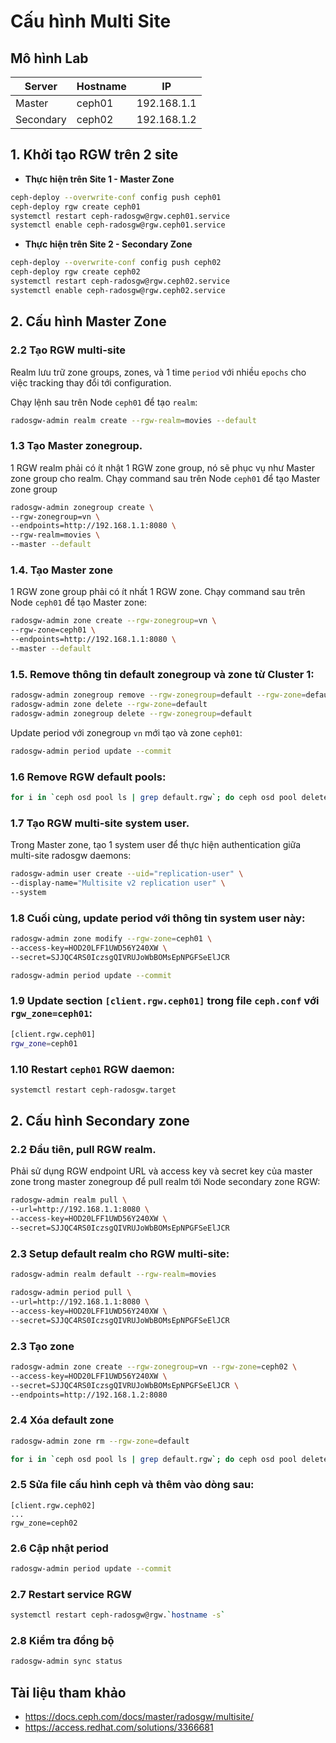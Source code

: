 # Cấu hình Multi Site

## Mô hình Lab

|Server|Hostname|IP|
|------|--------|--|
|Master|ceph01|192.168.1.1|
|Secondary|ceph02|192.168.1.2|

## 1. Khởi tạo RGW trên 2 site

- **Thực hiện trên Site 1 - Master Zone**
```sh
ceph-deploy --overwrite-conf config push ceph01
ceph-deploy rgw create ceph01
systemctl restart ceph-radosgw@rgw.ceph01.service
systemctl enable ceph-radosgw@rgw.ceph01.service
```
- **Thực hiện trên Site 2 - Secondary Zone**
```sh
ceph-deploy --overwrite-conf config push ceph02
ceph-deploy rgw create ceph02
systemctl restart ceph-radosgw@rgw.ceph02.service
systemctl enable ceph-radosgw@rgw.ceph02.service
```
## 2. Cấu hình Master Zone

### 2.2 Tạo RGW multi-site 

Realm lưu trữ zone groups, zones, và 1 time `period` với nhiều `epochs` cho việc tracking thay đổi tới configuration.

Chạy lệnh sau trên Node `ceph01` để tạo `realm`:
```sh
radosgw-admin realm create --rgw-realm=movies --default
```
### 1.3 Tạo Master zonegroup. 

1 RGW realm phải có ít nhật 1 RGW zone group, nó sẽ phục vụ như Master zone group cho realm. Chạy command sau trên Node `ceph01` để tạo Master zone group
```sh
radosgw-admin zonegroup create \
--rgw-zonegroup=vn \
--endpoints=http://192.168.1.1:8080 \
--rgw-realm=movies \
--master --default
```
### 1.4. Tạo Master zone

1 RGW zone group phải có ít nhất 1 RGW zone. Chạy command sau trên Node `ceph01` để tạo Master zone:
```sh
radosgw-admin zone create --rgw-zonegroup=vn \
--rgw-zone=ceph01 \
--endpoints=http://192.168.1.1:8080 \
--master --default
```

### 1.5. Remove thông tin default zonegroup và zone từ Cluster 1:
```sh
radosgw-admin zonegroup remove --rgw-zonegroup=default --rgw-zone=default
radosgw-admin zone delete --rgw-zone=default
radosgw-admin zonegroup delete --rgw-zonegroup=default
```
Update period với zonegroup `vn` mới tạo và zone `ceph01`:
```sh
radosgw-admin period update --commit
```
### 1.6 Remove RGW default pools:
```sh
for i in `ceph osd pool ls | grep default.rgw`; do ceph osd pool delete $i $i --yes-i-really-really-mean-it; done
```
### 1.7 Tạo RGW multi-site system user. 

Trong Master zone, tạo 1 system user để thực hiện authentication giữa multi-site radosgw daemons:
```sh
radosgw-admin user create --uid="replication-user" \
--display-name="Multisite v2 replication user" \
--system
```
### 1.8 Cuối cùng, update period với thông tin system user này:
```sh
radosgw-admin zone modify --rgw-zone=ceph01 \
--access-key=HOD20LFF1UWD56Y240XW \
--secret=SJJQC4RS0IczsgQIVRUJoWbBOMsEpNPGFSeElJCR

radosgw-admin period update --commit
```
### 1.9 Update section `[client.rgw.ceph01]` trong file `ceph.conf` với `rgw_zone=ceph01`:
```sh
[client.rgw.ceph01]
rgw_zone=ceph01
```
### 1.10 Restart `ceph01` RGW daemon:
```sh
systemctl restart ceph-radosgw.target
```
## 2. Cấu hình Secondary zone

### 2.2 Đầu tiên, pull RGW realm.

Phải sử dụng RGW endpoint URL và access key và secret key của master zone trong master zonegroup để pull realm tới Node secondary zone RGW:
```sh
radosgw-admin realm pull \
--url=http://192.168.1.1:8080 \
--access-key=HOD20LFF1UWD56Y240XW \
--secret=SJJQC4RS0IczsgQIVRUJoWbBOMsEpNPGFSeElJCR
```
### 2.3 Setup default realm cho RGW multi-site:
```sh
radosgw-admin realm default --rgw-realm=movies
```

```sh
radosgw-admin period pull \
--url=http://192.168.1.1:8080 \
--access-key=HOD20LFF1UWD56Y240XW \
--secret=SJJQC4RS0IczsgQIVRUJoWbBOMsEpNPGFSeElJCR
```
### 2.3 Tạo zone
```sh
radosgw-admin zone create --rgw-zonegroup=vn --rgw-zone=ceph02 \
--access-key=HOD20LFF1UWD56Y240XW \
--secret=SJJQC4RS0IczsgQIVRUJoWbBOMsEpNPGFSeElJCR \
--endpoints=http://192.168.1.2:8080
```
### 2.4 Xóa default zone
```sh
radosgw-admin zone rm --rgw-zone=default
```
```sh
for i in `ceph osd pool ls | grep default.rgw`; do ceph osd pool delete $i $i --yes-i-really-really-mean-it ; done
```
### 2.5 Sửa file cấu hình ceph và thêm vào dòng sau:
```
[client.rgw.ceph02]
...
rgw_zone=ceph02
```
### 2.6 Cập nhật period
```sh
radosgw-admin period update --commit
```
### 2.7 Restart service RGW
```sh
systemctl restart ceph-radosgw@rgw.`hostname -s`
```
### 2.8 Kiểm tra đồng bộ
```sh
radosgw-admin sync status
```
## Tài liệu tham khảo
- https://docs.ceph.com/docs/master/radosgw/multisite/
- https://access.redhat.com/solutions/3366681

